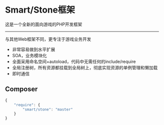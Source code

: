Smart/Stone框架
===

这是一个全新的面向游戏的PHP开发框架

----
与其他Web框架不同，更专注于游戏业务开发

* 非常容易做到水平扩展
* SOA，业务模块化
* 全面采用命名空间+autoload，代码中无需任何的include/require
* 全局注册树，所有资源都挂载到全局树上，彻底实现资源的单例管理和懒加载
* 即时通信

Composer
-----
```js
{
    "require": {
        "smart/stone": "master"
    }
}
```

